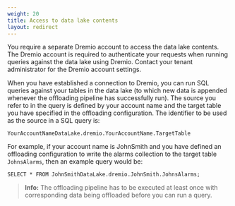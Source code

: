 ```yaml
---
weight: 20
title: Access to data lake contents
layout: redirect
---
```


You require a separate Dremio account to access the data lake contents. The Dremio account is required to authenticate your requests when running queries against the data lake using Dremio. Contact your tenant administrator for the Dremio account settings.

When you have established a connection to Dremio, you can run SQL queries against your tables in the data lake (to which new data is appended whenever the offloading pipeline has successfully run). The source you refer to in the query is defined by your account name and the target table you have specified in the offloading configuration. The identifier to be used as the source in a SQL query is:


	YourAccountNameDataLake.dremio.YourAccountName.TargetTable

For example, if your account name is JohnSmith and you have defined an offloading configuration to write the alarms collection to the target table `JohnsAlarms`, then an example query would be:

```
SELECT * FROM JohnSmithDataLake.dremio.JohnSmith.JohnsAlarms;
```

> **Info:** The offloading pipeline has to be executed at least once with corresponding data being offloaded before you can run a query.

